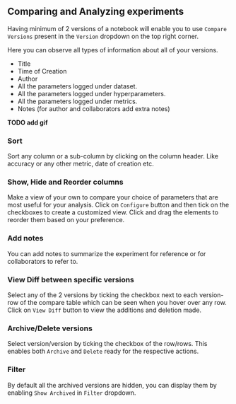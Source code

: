 ## Comparing and Analyzing experiments

Having minimum of 2 versions of a notebook will enable you to use `Compare Versions` present in the `Version` dropdown on the top right corner.

Here you can observe all types of information about all of your versions.

- Title
- Time of Creation
- Author
- All the parameters logged under dataset.
- All the parameters logged under hyperparameters.
- All the parameters logged under metrics.
- Notes (for author and collaborators add extra notes)

**TODO add gif**

### Sort

Sort any column or a sub-column by clicking on the column header. Like accuracy or any other metric, date of creation etc.

### Show, Hide and Reorder columns

Make a view of your own to compare your choice of parameters that are most useful for your analysis.
Click on `Configure` button and then tick on the checkboxes to create a customized view. Click and drag the elements to reorder them based on your preference.

### Add notes

You can add notes to summarize the experiment for reference
or for collaborators to refer to.

### View Diff between specific versions

Select any of the 2 versions by ticking the checkbox next to each version-row of the compare table which can be seen when you hover over any row. Click on `View Diff` button to view the additions and deletion made.

### Archive/Delete versions

Select version/version by ticking the checkbox of the row/rows. This enables both `Archive` and `Delete` ready for the respective actions.

### Filter

By default all the archived versions are hidden, you can display them by enabling `Show Archived` in `Filter` dropdown.
